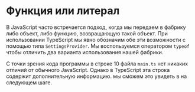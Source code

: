# Функция или литерал

В JavaScript часто встречается подход, когда мы передаем в фабрику либо объект, либо функцию, возвращающую такой объект. При использовании TypeScript мы явно обозначим обе эти возможности с помощью типа `SettingsProvider`. Мы воспользуемся оператором `typeof` чтобы отличить два варианта использования нашей фабрики.

С точки зрения кода программы в строке 10 файла `main.ts` нет никаких отличий от обычного JavaScript. Однако в TypeScript эта строка содержит дополнительную информацию. мы сможем это увидеть в на следующем шаге.
